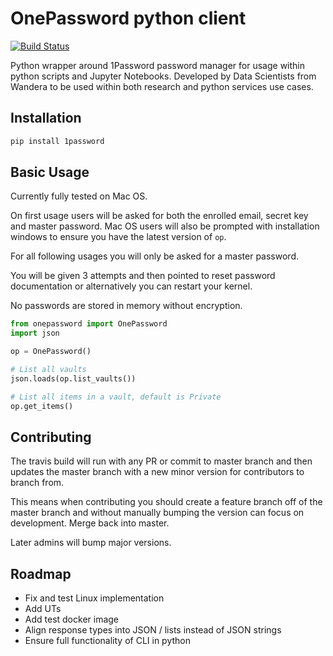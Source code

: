 # OnePassword python client
[![Build Status](https://travis-ci.org/wandera/1password-client.svg?branch=master)](https://travis-ci.org/wandera/1password-client)

Python wrapper around 1Password password manager for usage within python scripts and
Jupyter Notebooks. Developed by Data Scientists from Wandera to be used within both 
research and python services use cases.


## Installation
```bash
pip install 1password
```


## Basic Usage
Currently fully tested on Mac OS.

On first usage users will be asked for both the enrolled email, secret key and master 
password. Mac OS users will also be prompted with installation windows to ensure you have the latest version of `op`.

For all following usages you will only be asked for a master password.

You will be given 3 attempts and then pointed to reset password documentation or alternatively you can
restart your kernel.

No passwords are stored in memory without encryption.

```python
from onepassword import OnePassword
import json

op = OnePassword()

# List all vaults 
json.loads(op.list_vaults())

# List all items in a vault, default is Private
op.get_items()
```


## Contributing 
The travis build will run with any PR or commit to master branch and then updates 
the master branch with a new minor version for contributors to branch from.

This means when contributing you should create a feature branch off of the master branch and without 
manually bumping the version can focus on development. Merge back into master.

Later admins will bump major versions.

## Roadmap
- Fix and test Linux implementation
- Add UTs
- Add test docker image
- Align response types into JSON / lists instead of JSON strings
- Ensure full functionality of CLI in python
